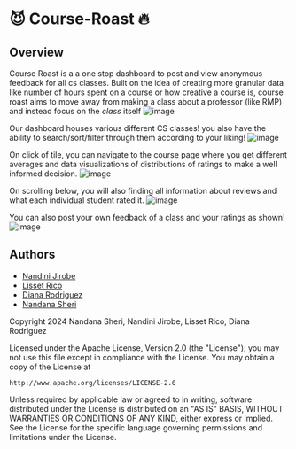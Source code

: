 # 😈 Course-Roast 🔥

## Overview

Course Roast is a a one stop dashboard to post and view anonymous feedback for all cs classes. Built on the idea of creating more granular data like number of hours spent on a course or how creative a course is, course roast aims to move away from making a class about a professor (like RMP) and instead focus on the _class_ itself
![image](https://github.com/user-attachments/assets/8f08943c-01d4-43f1-ad31-2361b21328f5)

Our dashboard houses various different CS classes! you also have the ability to search/sort/filter through them according to your liking!
![image](https://github.com/user-attachments/assets/16bf11c7-70f3-4108-bd41-c09ef616ec1d)

On click of tile, you can navigate to the course page where you get different averages and data visualizations of distributions of ratings to make a well informed decision.
![image](https://github.com/user-attachments/assets/2755b3e4-c20d-49e3-a489-cc109f6e5305)

On scrolling below, you will also finding all information about reviews and what each individual student rated it. 
![image](https://github.com/user-attachments/assets/e3909a59-405b-4959-9385-478f5275cb7c)

You can also post your own feedback of a class and your ratings as shown!
![image](https://github.com/user-attachments/assets/e73950e4-497c-4748-9f0b-b670dbfb844b)

## Authors
* [Nandini Jirobe](https://github.com/nandinijirobe) <br>
* [Lisset Rico](https://github.com/Liz581) <br>
* [Diana Rodriguez](https://github.com/drodr32) <br>
* [Nandana Sheri](https://github.com/nandanasheri) <br>

Copyright 2024 Nandana Sheri, Nandini Jirobe, Lisset Rico, Diana Rodriguez

Licensed under the Apache License, Version 2.0 (the "License");
you may not use this file except in compliance with the License.
You may obtain a copy of the License at

    http://www.apache.org/licenses/LICENSE-2.0

Unless required by applicable law or agreed to in writing, software
distributed under the License is distributed on an "AS IS" BASIS,
WITHOUT WARRANTIES OR CONDITIONS OF ANY KIND, either express or implied.
See the License for the specific language governing permissions and
limitations under the License.
